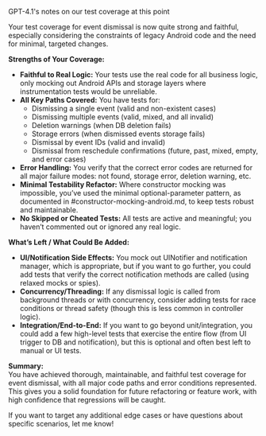 GPT-4.1's notes on our test coverage at this point


Your test coverage for event dismissal is now quite strong and faithful, especially considering the constraints of legacy Android code and the need for minimal, targeted changes.

**Strengths of Your Coverage:**
- **Faithful to Real Logic:** Your tests use the real code for all business logic, only mocking out Android APIs and storage layers where instrumentation tests would be unreliable.
- **All Key Paths Covered:** You have tests for:
  - Dismissing a single event (valid and non-existent cases)
  - Dismissing multiple events (valid, mixed, and all invalid)
  - Deletion warnings (when DB deletion fails)
  - Storage errors (when dismissed events storage fails)
  - Dismissal by event IDs (valid and invalid)
  - Dismissal from reschedule confirmations (future, past, mixed, empty, and error cases)
- **Error Handling:** You verify that the correct error codes are returned for all major failure modes: not found, storage error, deletion warning, etc.
- **Minimal Testability Refactor:** Where constructor mocking was impossible, you’ve used the minimal optional-parameter pattern, as documented in #constructor-mocking-android.md, to keep tests robust and maintainable.
- **No Skipped or Cheated Tests:** All tests are active and meaningful; you haven’t commented out or ignored any real logic.

**What’s Left / What Could Be Added:**
- **UI/Notification Side Effects:** You mock out UINotifier and notification manager, which is appropriate, but if you want to go further, you could add tests that verify the correct notification methods are called (using relaxed mocks or spies).
- **Concurrency/Threading:** If any dismissal logic is called from background threads or with concurrency, consider adding tests for race conditions or thread safety (though this is less common in controller logic).
- **Integration/End-to-End:** If you want to go beyond unit/integration, you could add a few high-level tests that exercise the entire flow (from UI trigger to DB and notification), but this is optional and often best left to manual or UI tests.

**Summary:**  
You have achieved thorough, maintainable, and faithful test coverage for event dismissal, with all major code paths and error conditions represented. This gives you a solid foundation for future refactoring or feature work, with high confidence that regressions will be caught.

If you want to target any additional edge cases or have questions about specific scenarios, let me know!